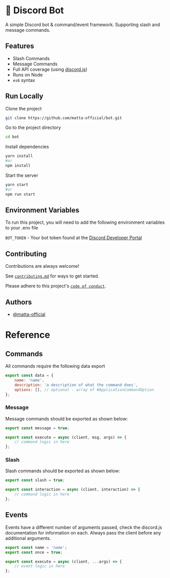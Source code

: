 # 🤖 Discord Bot

A simple Discord bot & command/event framework. Supporting slash and message commands.

## Features

- Slash Commands
- Message Commands
- Full API coverage (using [discord.js](https://discord.js.org))
- Runs on Node
- `es6` syntax

## Run Locally

Clone the project

```bash
git clone https://github.com/matta-official/bot.git
```

Go to the project directory

```bash
cd bot
```

Install dependencies

```bash
yarn install
#or
npm install
```

Start the server

```bash
yarn start
#or
npm run start
```

## Environment Variables

To run this project, you will need to add the following environment variables to your .env file

`BOT_TOKEN` - Your bot token found at the [Discord Developer Portal](https://discord.com/developers)

## Contributing

Contributions are always welcome!

See [`contributing.md`](/contributing.md) for ways to get started.

Please adhere to this project's [`code of conduct`](/code_of_conduct.md).

## Authors

- [@matta-official](https://www.github.com/matta-official)

# Reference

## Commands

All commands require the following data export

```js
export const data = {
	name: 'name',
	description: 'a description of what the command does',
	options: [], // optional - array of #ApplicationCommandOption
};
```

### Message

Message commands should be exported as shown below:

```js
export const message = true;

export const execute = async (client, msg, args) => {
	// command logic in here
};
```

### Slash

Slash commands should be exported as shown below:

```js
export const slash = true;

export const interaction = async (client, interaction) => {
	// command logic in here
};
```

## Events

Events have a different number of arguments passed, check the discord.js documentation for information on each. Always pass the client before any additional arguments.

```js
export const name = 'name';
export const once = true;

export const execute = async (client, ...args) => {
	// event logic in here
};
```
